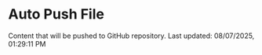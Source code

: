 # Auto Push File

Content that will be pushed to GitHub repository.
Last updated: 08/07/2025, 01:29:11 PM